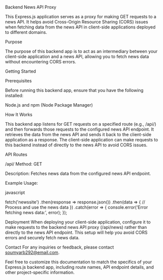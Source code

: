 Backend News API Proxy

This Express.js application serves as a proxy for making GET requests to a news API. It helps avoid Cross-Origin Resource Sharing (CORS) issues when fetching data from the news API in client-side applications deployed to different domains.

Purpose

The purpose of this backend app is to act as an intermediary between your client-side application and a news API, allowing you to fetch news data without encountering CORS errors.

Getting Started

Prerequisites

Before running this backend app, ensure that you have the following installed:

Node.js and npm (Node Package Manager)


How It Works

This backend app listens for GET requests on a specified route 
(e.g., /api/) and then forwards those requests to the configured news API endpoint. It retrieves the data from the news API and sends it back to the client-side application as a response. The client-side application can make requests to this backend instead of directly to the news API to avoid CORS issues.

API Routes

/api/
Method: GET

Description: Fetches news data from the configured news API endpoint.

Example Usage:

javascript

fetch('newssite')
  .then(response => response.json())
  .then(data => {
    // Process and use the news data
  })
  .catch(error => {
    console.error('Error fetching news data:', error);
  });

Deployment
When deploying your client-side application, configure it to make requests to the backend news API proxy (/api/news) rather than directly to the news API endpoint. This setup will help you avoid CORS errors and securely fetch news data.



Contact
For any inquiries or feedback, please contact soumyarb292@email.com.

Feel free to customize this documentation to match the specifics of your Express.js backend app, including route names, API endpoint details, and other project-specific information.




